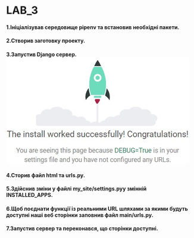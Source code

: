 # LAB_3
#### 1.Ініціалізував середовище pipenv та встановив необхідні пакети.
#### 2.Створив заготовку проекту.
#### 3.Запустив Django сервер. ![Image alt](image/1.jpg)
#### 4.Сторив  файл html та urls.py. 
#### 5.Здійснив зміни у файлі my_site/settings.pyу змінній INSTALLED_APPS.
#### 6.Щоб поєднати функції із реальними URL шляхами за якими будуть доступні наші веб сторінки заповнив файл main/urls.py.
#### 7.Запустив сервер та переконався, що сторінки доступні.